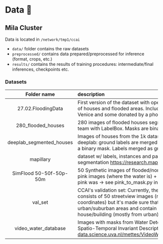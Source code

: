 # Data 💾

## Mila Cluster

Data is located in `/network/tmp1/ccai`

* `data/` folder contains the raw datasets
* `preprocessed/` contains data prepared/preprocessed for inference (format, crops, etc.)
* `results/` contains the results of training procedures: intermediate/final inferences, checkpoints etc.


### Datasets

|Folder name|description|
|:---------:|:----------|
|27.02.FloodingData|First version of the dataset with open-access images of houses and flooded areas. Includes images of Venice and some donated by a photographer|
|280_flooded_houses| 280 images of flooded houses segmented by the ccai team with LabelBox. Masks are binary|
|deeplab_segmented_houses|Images of houses from the 1k dataset segmented by deeplab: ground labels are merged together to create a binary mask. Labels merged as ground: !**Gautier**|
|mapillary|dataset w/ labels, instances and panoptic segmentation https://research.mapillary.com/|
|SimFlood 50-50f-50p-50m|50 Synthetic images of flooded/non-flooded pairs + pink images (where the water is) + masks (where the pink was -> see pink_to_mask.py in various scripts)|
|val_set|CCAI's validation set: Currently, the validation set consists of 50 streetview images (random selection of coordinates) but it's made sure that images are from urban/suburban areas and contain atleast one house/building (mostly from urban)|
|video_water_database|Images with masks from Water Detection through Spatio-Temporal Invariant Descriptors, http://isis-data.science.uva.nl/mettes/VideoWaterDatabase.tar.gz|
